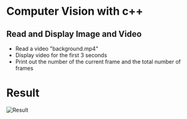 # Computer Vision with c++

## Read and Display Image and Video

- Read a video "background.mp4"
- Display video for the first 3 seconds
- Print out the number of the current frame and the total number of frames

# Result

![Result](https://www.youtube.com/watch?v=HUBSyWrDkAg)